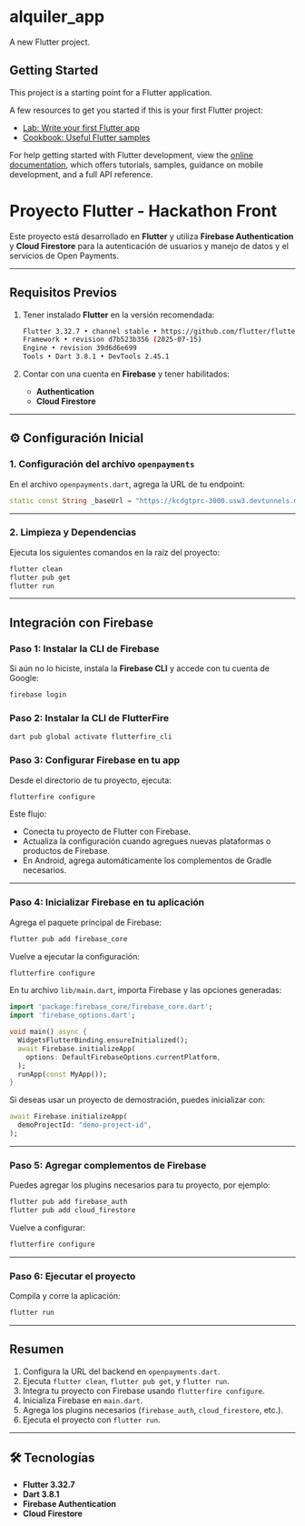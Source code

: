 # alquiler_app

A new Flutter project.

## Getting Started

This project is a starting point for a Flutter application.

A few resources to get you started if this is your first Flutter project:

- [Lab: Write your first Flutter app](https://docs.flutter.dev/get-started/codelab)
- [Cookbook: Useful Flutter samples](https://docs.flutter.dev/cookbook)

For help getting started with Flutter development, view the
[online documentation](https://docs.flutter.dev/), which offers tutorials,
samples, guidance on mobile development, and a full API reference.


# Proyecto Flutter - Hackathon Front

Este proyecto está desarrollado en **Flutter** y utiliza **Firebase Authentication** y **Cloud Firestore** para la autenticación de usuarios y manejo de datos y el servicios de Open Payments.

---

## Requisitos Previos

1. Tener instalado **Flutter** en la versión recomendada:

   ```bash
   Flutter 3.32.7 • channel stable • https://github.com/flutter/flutter.git
   Framework • revision d7b523b356 (2025-07-15)
   Engine • revision 39d6d6e699
   Tools • Dart 3.8.1 • DevTools 2.45.1
   ```

2. Contar con una cuenta en **Firebase** y tener habilitados:
   - **Authentication**
   - **Cloud Firestore**

---

## ⚙️ Configuración Inicial

### 1. Configuración del archivo `openpayments`

En el archivo `openpayments.dart`, agrega la URL de tu endpoint:

```dart
static const String _baseUrl = "https://kcdgtprc-3000.usw3.devtunnels.ms/api";
```

---

### 2. Limpieza y Dependencias

Ejecuta los siguientes comandos en la raíz del proyecto:

```bash
flutter clean
flutter pub get
flutter run
```

---

## Integración con Firebase

### Paso 1: Instalar la CLI de Firebase

Si aún no lo hiciste, instala la **Firebase CLI** y accede con tu cuenta de Google:

```bash
firebase login
```

### Paso 2: Instalar la CLI de FlutterFire

```bash
dart pub global activate flutterfire_cli
```

### Paso 3: Configurar Firebase en tu app

Desde el directorio de tu proyecto, ejecuta:

```bash
flutterfire configure
```

Este flujo:
- Conecta tu proyecto de Flutter con Firebase.
- Actualiza la configuración cuando agregues nuevas plataformas o productos de Firebase.
- En Android, agrega automáticamente los complementos de Gradle necesarios.

---

### Paso 4: Inicializar Firebase en tu aplicación

Agrega el paquete principal de Firebase:

```bash
flutter pub add firebase_core
```

Vuelve a ejecutar la configuración:

```bash
flutterfire configure
```

En tu archivo `lib/main.dart`, importa Firebase y las opciones generadas:

```dart
import 'package:firebase_core/firebase_core.dart';
import 'firebase_options.dart';

void main() async {
  WidgetsFlutterBinding.ensureInitialized();
  await Firebase.initializeApp(
    options: DefaultFirebaseOptions.currentPlatform,
  );
  runApp(const MyApp());
}
```

Si deseas usar un proyecto de demostración, puedes inicializar con:

```dart
await Firebase.initializeApp(
  demoProjectId: "demo-project-id",
);
```

---

### Paso 5: Agregar complementos de Firebase

Puedes agregar los plugins necesarios para tu proyecto, por ejemplo:

```bash
flutter pub add firebase_auth
flutter pub add cloud_firestore
```

Vuelve a configurar:

```bash
flutterfire configure
```

---

### Paso 6: Ejecutar el proyecto

Compila y corre la aplicación:

```bash
flutter run
```

---

## Resumen

1. Configura la URL del backend en `openpayments.dart`.  
2. Ejecuta `flutter clean`, `flutter pub get`, y `flutter run`.  
3. Integra tu proyecto con Firebase usando `flutterfire configure`.  
4. Inicializa Firebase en `main.dart`.  
5. Agrega los plugins necesarios (`firebase_auth`, `cloud_firestore`, etc.).  
6. Ejecuta el proyecto con `flutter run`.  

---

## 🛠️ Tecnologías

- **Flutter 3.32.7**
- **Dart 3.8.1**
- **Firebase Authentication**
- **Cloud Firestore**